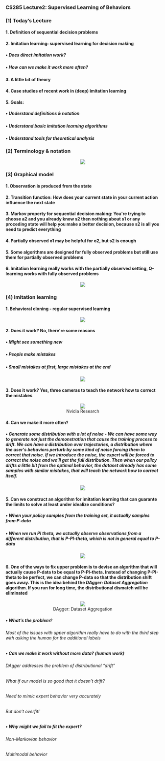 ### CS285 Lecture2: Supervised Learning of Behaviors
### (1) Today’s Lecture
#### 1. Definition of sequential decision problems
#### 2. Imitation learning: supervised learning for decision making
##### • Does direct imitation work?
##### • How can we make it work more often?
#### 3. A little bit of theory
#### 4. Case studies of recent work in (deep) imitation learning
#### 5. Goals:
##### • Understand definitions & notation
##### • Understand basic imitation learning algorithms
##### • Understand tools for theoretical analysis
### (2) Terminology & notation
<p align="center">
<img src="/images/4.png"><br/>
</p>

### (3) Graphical model
#### 1. Observation is produced from the state
#### 2. Transition function: How does your current state in your current action influence the next state
#### 3. Markov property for sequential decision making: You're trying to choose a2 and you already know s2 then nothing about s1 or any proceding state will help you make a better decision, because s2 is all you need to predict everything  
#### 4. Partially observed o1 may be helpful for o2, but s2 is enough
#### 5. Some algorithms are designed for fully observed problems but still use them for partially observed problems
#### 6. Imitation learning really works with the partially observed setting, Q-learning works with fully observed problems
<p align="center">
<img src="/images/5.png"><br/>
</p>

### (4) Imitation learning
#### 1. Behavioral cloning - regular supervised learning
<p align="center">
<img src="/images/6.png"><br/>
</p>

#### 2. Does it work? No, there're some reasons
##### • Might see something new
##### • People make mistakes
##### • Small mistakes at first, large mistakes at the end
<p align="center">
<img src="/images/7.png"><br/>
</p>

#### 3. Does it work? Yes, three cameras to teach the network how to correct the mistakes
<p align="center">
<img src="/images/8.png"><br/>
Nvidia Research
</p>

#### 4. Can we make it more often?
##### • Generate some distribution with a lot of noise - We can have some way to generate not just the demonstration that cause the training process to drift. We can have a distribution over trajectories, a distribution where the user's behaviors perturb by some kind of noise forcing them to correct that noise. If we introduce the noise, the expert will be forced to correct the noise and we'll get the full distribution. Then when our policy drifts a little bit from the optimal behavior, the dataset already has some samples with similar mistakes, that will teach the network how to correct itself.
<p align="center">
<img src="/images/9.png"><br/>
</p>

#### 5. Can we construct an algorithm for imitation learning that can guarante the limits to solve at least under idealize conditions?
##### • When your policy samples from the training set, it actually samples from P-data
##### • When we run PI theta, we actually observe observations from a different distribution, that is P-PI-theta, which is not in general equal to P-data
<p align="center">
<img src="/images/10.png"><br/>
</p>

#### 6. One of the ways to fix upper problem is to devise an algorithm that will actually cause P-data to be equal to P-PI-theta. Instead of changing P-PI-theta to be perfect, we can change P-data so that the distribution shift goes away. This is the idea behind  the *DAgger: Dataset Aggregation* algorithm. If you run for long time, the distributional dismatch will be eliminated
<p align="center">
<img src="/images/11.png"><br/>
DAgger: Dataset Aggregation
</p>

##### • What's the problem?
###### Most of the issues with upper algorithm really have to do with the third step with asking the human for the additional labels
##### • Can we make it work without more data? (human work)
###### DAgger addresses the problem of distributional “drift”
###### What if our model is so good that it doesn’t drift?
###### Need to mimic expert behavior very accurately
###### But don’t overfit!
##### • Why might we fail to fit the expert?
###### Non-Markovian behavior
###### Multimodal behavior
